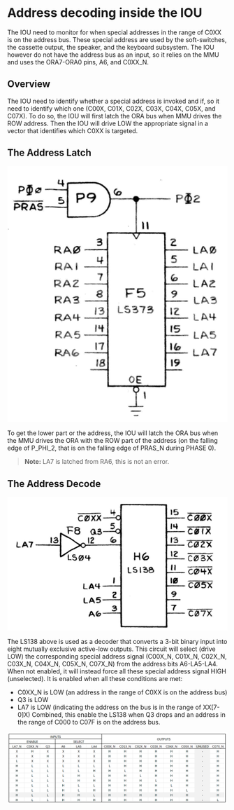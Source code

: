 # Address decoding inside the IOU

The IOU need to monitor for when special addresses in the range of C0XX is on the address bus. These special address are used by the soft-switches, the cassette output, the speaker, and the keyboard subsystem. The IOU however do not have the address bus as an input, so it relies on the MMU and uses the ORA7-ORA0 pins, A6, and C0XX_N.

## Overview

The IOU need to identify whether a special address is invoked and if, so it need to identify which one (C00X, C01X, C02X, C03X, C04X, C05X, and C07X). To do so, the IOU will first latch the ORA bus when MMU drives the ROW address. Then the IOU will  drive LOW the appropriate signal in a vector that identifies which C0XX is targeted.

## The Address Latch

<img src="/resources/IOUAddressLatch.png"/>

To get the lower part or the address, the IOU will latch the ORA bus when the MMU drives the ORA with the ROW part of the address (on the falling edge of P_PHI_2, that is on the falling edge of PRAS_N during PHASE 0).

> **Note:** LA7 is latched from RA6, this is not an error.

## The Address Decode

<img src="/resources/IOUAddressDecoder.png"/>

The LS138 above is used as a decoder that converts a 3-bit binary input into eight mutually exclusive active-low outputs. This circuit will select (drive LOW) the corresponding special address signal (C00X_N, C01X_N, C02X_N, C03X_N, C04X_N, C05X_N, C07X_N) from the address bits A6-LA5-LA4. When not enabled, it will instead force all these special address signal HIGH (unselected). It is enabled when all these conditions are met:
 - C0XX_N is LOW (an address in the range of C0XX is on the address bus)
 - Q3 is LOW
 - LA7 is LOW (indicating the address on the bus is in the range of XX[7-0]X)
Combined, this enable the LS138 when Q3 drops and an address in the range of C000 to C07F is on the address bus.<br />

<img src="/resources/IOUAddressDecodeTable.png"/>
